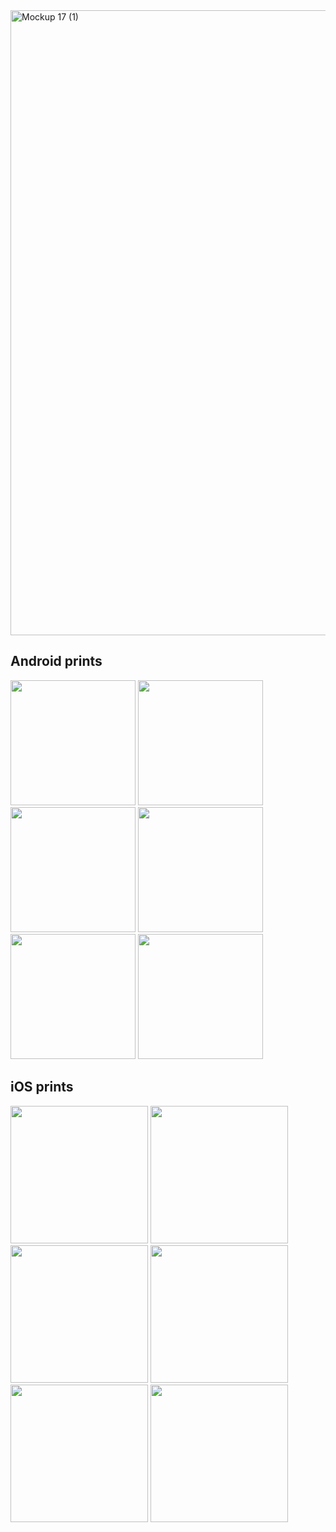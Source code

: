 <img width="1400" height="1000" alt="Mockup 17 (1)" src="https://github.com/user-attachments/assets/72049082-4cdf-4d0f-865f-26bdd86a4993" />


## Android prints
<image width=200 src="https://github.com/user-attachments/assets/bbbb2c7c-0111-410c-a353-f311f5100036"/>
<image width=200 src="https://github.com/user-attachments/assets/180e9b8f-b83b-4372-966a-9f0f9d133f5c"/>
<image width=200 src="https://github.com/user-attachments/assets/7f2fed7c-aa8b-4ec7-a0e5-bb4ed4f35922"/>   

<image width=200 src="https://github.com/user-attachments/assets/10823d32-77b5-4b8f-9330-888ff2dee169"/>
<image width=200 src="https://github.com/user-attachments/assets/20ac8740-0dc9-4196-b0f1-23b73666845e"/>
<image width=200 src="https://github.com/user-attachments/assets/d6cb9461-9104-439b-8bc9-a9a6b50943c5"/>

## iOS prints

<image width=220 src="https://github.com/user-attachments/assets/bd4a5079-546f-4fea-9dd9-288b95bd6024"/>
<image width=220 src="https://github.com/user-attachments/assets/8303988b-2bbe-4042-aa01-5121848982c1"/>
<image width=220 src="https://github.com/user-attachments/assets/0e1d5ebf-095d-4f5a-91c2-e368b39f28a1"/>

<image width=220 src="https://github.com/user-attachments/assets/54f34ba1-33fd-40ed-95e5-257ff1415fe4"/>
<image width=220 src="https://github.com/user-attachments/assets/23b2afc6-6523-4df1-83be-4bdb75515394"/>
<image width=220 src="https://github.com/user-attachments/assets/17fa6a96-1912-4972-8863-6d2d4958c946"/>
